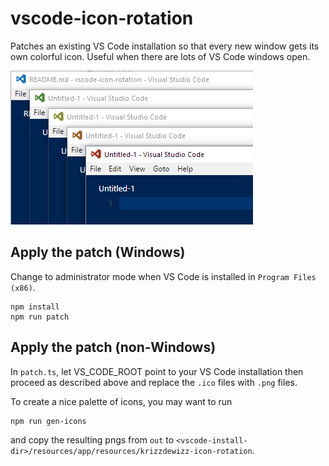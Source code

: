 # vscode-icon-rotation
Patches an existing VS Code installation so that every new window gets its own colorful icon. Useful when there are lots of VS Code windows open.

![Screenshot](media/screeny2.png)

## Apply the patch (Windows)

Change to administrator mode when VS Code is installed in `Program Files (x86)`.

```
npm install
npm run patch
```

## Apply the patch (non-Windows)

In `patch.ts`, let VS_CODE_ROOT point to your VS Code installation then proceed as described above and replace the `.ico` files with `.png` files.

To create a nice palette of icons, you may want to run

```
npm run gen-icons
```

and copy the resulting pngs from `out` to `<vscode-install-dir>/resources/app/resources/krizzdewizz-icon-rotation`.
